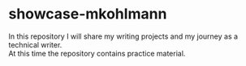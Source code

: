 # showcase-mkohlmann
In this repository I will share my writing projects and my journey as a technical writer.  
At this time the repository contains practice material.
